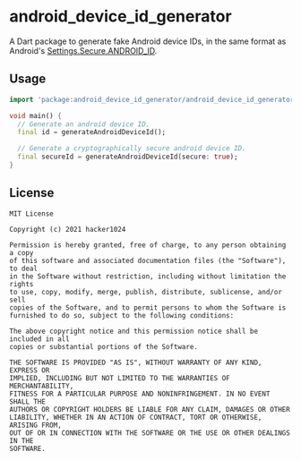 # android_device_id_generator
A Dart package to generate fake Android device IDs, in the same format as Android's
[Settings.Secure.ANDROID_ID](https://developer.android.com/reference/android/provider/Settings.Secure#ANDROID_ID).

## Usage
```dart
import 'package:android_device_id_generator/android_device_id_generator.dart';

void main() {
  // Generate an android device ID.
  final id = generateAndroidDeviceId();

  // Generate a cryptographically secure android device ID.
  final secureId = generateAndroidDeviceId(secure: true);
}
```

## License
```
MIT License

Copyright (c) 2021 hacker1024

Permission is hereby granted, free of charge, to any person obtaining a copy
of this software and associated documentation files (the "Software"), to deal
in the Software without restriction, including without limitation the rights
to use, copy, modify, merge, publish, distribute, sublicense, and/or sell
copies of the Software, and to permit persons to whom the Software is
furnished to do so, subject to the following conditions:

The above copyright notice and this permission notice shall be included in all
copies or substantial portions of the Software.

THE SOFTWARE IS PROVIDED "AS IS", WITHOUT WARRANTY OF ANY KIND, EXPRESS OR
IMPLIED, INCLUDING BUT NOT LIMITED TO THE WARRANTIES OF MERCHANTABILITY,
FITNESS FOR A PARTICULAR PURPOSE AND NONINFRINGEMENT. IN NO EVENT SHALL THE
AUTHORS OR COPYRIGHT HOLDERS BE LIABLE FOR ANY CLAIM, DAMAGES OR OTHER
LIABILITY, WHETHER IN AN ACTION OF CONTRACT, TORT OR OTHERWISE, ARISING FROM,
OUT OF OR IN CONNECTION WITH THE SOFTWARE OR THE USE OR OTHER DEALINGS IN THE
SOFTWARE.
```